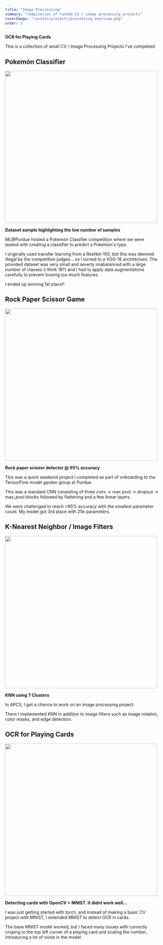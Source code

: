 ```yaml
---
title: "Image Proccessing"
summary: "Compilation of random CV + image processing projects"
coverImage: "/assets/projects/processing_overview.png"
order: 5
---
```



**OCR for Playing Cards**

This is a collection of small CV / Image Processing Projects I've completed


## Pokemón Classifier

<img src="/assets/projects/processing_pkm.png" width="500" height="500">

**Dataset sample highlighting the low number of samples**

ML@Purdue hosted a Pokemón Classfier competition where we were tasked with creating a classifier to predict a Pokemón's type.

I originally used transfer learning from a ResNet-150, but this was deemed illegal by the competition judges... so I turned to a VGG-16 architecture. The provided dataset was very small and severly imabalanced with a large number of classes (i think 18?) and I had to apply data augmentations carefully to prevent loosing too much features.

I ended up winning 1st place!!


## Rock Paper Scissor Game

<img src="/assets/projects/processing_rps.png" width="500" height="500">

**Rock paper scissor detector @ 95% accuracy**

This was a quick weekend project I completed as part of onboarding to the TensorFlow model garden group at Purdue.

This was a standard CNN consisting of three conv -> max pool -> dropout -> max_pool blocks followed by flattening and a few linear layers.

We were challenged to reach >95% accuracy with the smallest parameter count. My model got 3rd place with 25k parameters.

## K-Nearest Neighbor / Image Filters

<img src="/assets/projects/processing_knn.png" width="500" height="500">

**KNN using 7 Clusters**

In APCS, I got a chance to work on an image processing project.

There I implemented KNN in addition to image filters such as image rotation, color masks, and edge detection. 

## OCR for Playing Cards

<img src="/assets/projects/processing_cards.png" width="500" height="500">

**Detecting cards with OpenCV + MNIST. It didnt work well...**

I was just getting started with torch, and instead of making a basic CV project with MNIST, I extended MNIST to detect OCR in cards. 

The base MNIST model worked, but I faced many issues with correctly croping to the top left corner of a playing card and scaling the number, introducing a lot of noise in the model.